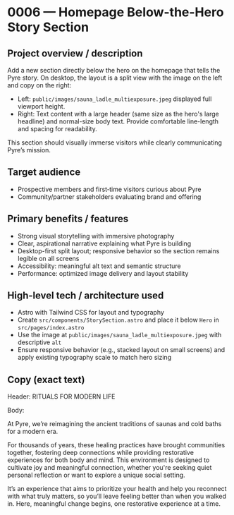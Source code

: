 # 0006 — Homepage Below-the-Hero Story Section

## Project overview / description
Add a new section directly below the hero on the homepage that tells the Pyre story. On desktop, the layout is a split view with the image on the left and copy on the right:
- Left: `public/images/sauna_ladle_multiexposure.jpeg` displayed full viewport height.
- Right: Text content with a large header (same size as the hero's large headline) and normal-size body text. Provide comfortable line-length and spacing for readability.

This section should visually immerse visitors while clearly communicating Pyre’s mission.

## Target audience
- Prospective members and first‑time visitors curious about Pyre
- Community/partner stakeholders evaluating brand and offering

## Primary benefits / features
- Strong visual storytelling with immersive photography
- Clear, aspirational narrative explaining what Pyre is building
- Desktop-first split layout; responsive behavior so the section remains legible on all screens
- Accessibility: meaningful alt text and semantic structure
- Performance: optimized image delivery and layout stability

## High-level tech / architecture used
- Astro with Tailwind CSS for layout and typography
- Create `src/components/StorySection.astro` and place it below `Hero` in `src/pages/index.astro`
- Use the image at `public/images/sauna_ladle_multiexposure.jpeg` with descriptive `alt`
- Ensure responsive behavior (e.g., stacked layout on small screens) and apply existing typography scale to match hero sizing

## Copy (exact text)
Header: RITUALS FOR MODERN LIFE

Body:

At Pyre, we’re reimagining the ancient traditions of saunas and cold baths for a modern era.

For thousands of years, these healing practices have brought communities together, fostering deep connections while providing restorative experiences for both body and mind. This environment is designed to cultivate joy and meaningful connection, whether you're seeking quiet personal reflection or want to explore a unique social setting.

It’s an experience that aims to prioritize your health and help you reconnect with what truly matters, so you’ll leave feeling better than when you walked in. Here, meaningful change begins, one restorative experience at a time.


